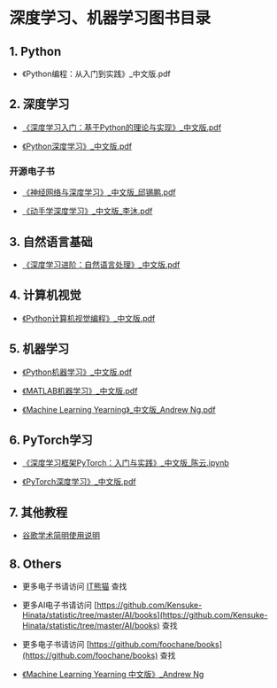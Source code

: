 # 深度学习、机器学习图书目录

## 1. Python

- 《Python编程：从入门到实践》_中文版.pdf


## 2. 深度学习

- [《深度学习入门：基于Python的理论与实现》_中文版.pdf](https://github.com/Kensuke-Hinata/statistic/blob/master/AI/books/%E6%B7%B1%E5%BA%A6%E5%AD%A6%E4%B9%A0%E5%85%A5%E9%97%A8%EF%BC%9A%E5%9F%BA%E4%BA%8EPython%E7%9A%84%E7%90%86%E8%AE%BA%E4%B8%8E%E5%AE%9E%E7%8E%B0.pdf)

- [《Python深度学习》_中文版.pdf](https://github.com/Kensuke-Hinata/statistic/blob/master/AI/books/Python%E6%B7%B1%E5%BA%A6%E5%AD%A6%E4%B9%A0.pdf)


### 开源电子书

- [《神经网络与深度学习》_中文版_邱锡鹏.pdf](https://nndl.github.io/)

- [《动手学深度学习》_中文版_李沐.pdf](http://zh.gluon.ai/)

## 3. 自然语言基础

-  [《深度学习进阶：自然语言处理》_中文版.pdf](https://github.com/Kensuke-Hinata/statistic/blob/master/AI/books/%E6%B7%B1%E5%BA%A6%E5%AD%A6%E4%B9%A0%E8%BF%9B%E9%98%B6%EF%BC%9A%E8%87%AA%E7%84%B6%E8%AF%AD%E8%A8%80%E5%A4%84%E7%90%86.pdf)


## 4. 计算机视觉

- [《Python计算机视觉编程》_中文版.pdf](https://github.com/silenove/python_ebook/blob/master/python%E8%AE%A1%E7%AE%97%E6%9C%BA%E8%A7%86%E8%A7%89.pdf)


## 5. 机器学习

- [《Python机器学习》_中文版.pdf](https://github.com/Kensuke-Hinata/statistic/blob/master/AI/books/Python%E6%9C%BA%E5%99%A8%E5%AD%A6%E4%B9%A0.pdf)

- [《MATLAB机器学习》_中文版.pdf](https://github.com/Kensuke-Hinata/statistic/blob/master/AI/books/MATLAB%E6%9C%BA%E5%99%A8%E5%AD%A6%E4%B9%A0.pdf)

- [《Machine Learning Yearning》_中文版_Andrew Ng.pdf](https://deeplearning-ai.github.io/machine-learning-yearning-cn/)


## 6. PyTorch学习

- [《深度学习框架PyTorch：入门与实践》_中文版_陈云.ipynb](https://github.com/chenyuntc/pytorch-book)

- [《PyTorch深度学习》_中文版.pdf](https://github.com/Kensuke-Hinata/statistic/blob/master/AI/books/PyTorch%E6%B7%B1%E5%BA%A6%E5%AD%A6%E4%B9%A0.pdf)


## 7. 其他教程

- [谷歌学术简明使用说明](https://github.com/zjcao/books/blob/master/google_scholar_instructions.pdf)


## 8. Others

- 更多电子书请访问 [IT熊猫](https://itpanda.net/book/category/machine-learning) 查找

- 更多AI电子书请访问 [https://github.com/Kensuke-Hinata/statistic/tree/master/AI/books](https://github.com/Kensuke-Hinata/statistic/tree/master/AI/books) 查找

- 更多电子书请访问 [https://github.com/foochane/books](https://github.com/foochane/books) 查找


- [《Machine Learning Yearning 中文版》_Andrew Ng][machine-learning-yearning-cn]


[//]: (references:)
[machine-learning-yearning-cn]: <https://deeplearning-ai.github.io/machine-learning-yearning-cn/>
